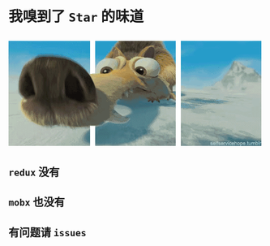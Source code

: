 # 我嗅到了 `Star` 的味道
## ![](https://github.com/gitSirzh/Nostalgia/blob/master/z_view/img/%E5%86%B0%E6%B2%B3%E4%B8%96%E7%BA%AA-%E6%9D%BE%E9%BC%A0.gif)
## `redux` 没有
## `mobx` 也没有
## 有问题请 `issues`